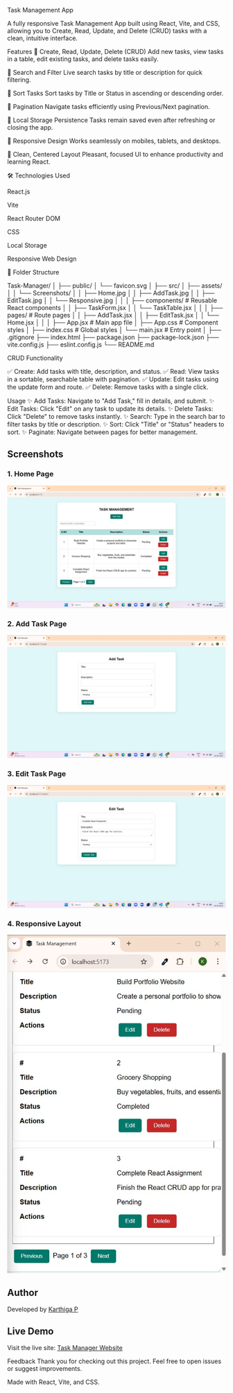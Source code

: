 Task Management App

A fully responsive Task Management App built using React, Vite, and CSS, allowing you to Create, Read, Update, and Delete (CRUD) tasks with a clean, intuitive interface.

Features
🔹 Create, Read, Update, Delete (CRUD)
Add new tasks, view tasks in a table, edit existing tasks, and delete tasks easily.

🔹 Search and Filter
Live search tasks by title or description for quick filtering.

🔹 Sort Tasks
Sort tasks by Title or Status in ascending or descending order.

🔹 Pagination
Navigate tasks efficiently using Previous/Next pagination.

🔹 Local Storage Persistence
Tasks remain saved even after refreshing or closing the app.

🔹 Responsive Design
Works seamlessly on mobiles, tablets, and desktops.

🔹 Clean, Centered Layout
Pleasant, focused UI to enhance productivity and learning React.

🛠️ Technologies Used

React.js

Vite

React Router DOM

CSS

Local Storage

Responsive Web Design

📂 Folder Structure

Task-Manager/
│
├── public/
│   └── favicon.svg
│
├── src/
│   ├── assets/
│   │   └── Screenshots/
│   │       ├── Home.jpg
│   │       ├── AddTask.jpg
│   │       ├── EditTask.jpg
│   │       └── Responsive.jpg
│   │
│   ├── components/           # Reusable React components
│   │   ├── TaskForm.jsx
│   │   └── TaskTable.jsx
│   │
│   ├── pages/                # Route pages
│   │   ├── AddTask.jsx
│   │   ├── EditTask.jsx
│   │   └── Home.jsx
│   │
│   ├── App.jsx               # Main app file
│   ├── App.css               # Component styles
│   ├── index.css             # Global styles
│   └── main.jsx              # Entry point
│
├── .gitignore
├── index.html
├── package.json
├── package-lock.json
├── vite.config.js
├── eslint.config.js
└── README.md


CRUD Functionality

✅ Create: Add tasks with title, description, and status.
✅ Read: View tasks in a sortable, searchable table with pagination.
✅ Update: Edit tasks using the update form and route.
✅ Delete: Remove tasks with a single click.


Usage
✨ Add Tasks: Navigate to "Add Task," fill in details, and submit.
✨ Edit Tasks: Click "Edit" on any task to update its details.
✨ Delete Tasks: Click "Delete" to remove tasks instantly.
✨ Search: Type in the search bar to filter tasks by title or description.
✨ Sort: Click "Title" or "Status" headers to sort.
✨ Paginate: Navigate between pages for better management.

## Screenshots

### 1. Home Page 
![Home Page](src/assets/Screenshots/Home.jpg)

### 2. Add Task Page 
![Add Task Page](src/assets/Screenshots/AddTask.jpg)

### 3. Edit Task Page
![Edit Task Page](src/assets/Screenshots/EditTask.jpg)

### 4. Responsive Layout
![Responsive](src/assets/Screenshots/Responsive.jpg)


## Author

Developed by [Karthiga P](https://github.com/KarthigaP20)

## Live Demo

Visit the live site: [Task Manager Website](https://karthigap20.github.io/Apple-clone/)

Feedback
Thank you for checking out this project.
Feel free to open issues or suggest improvements.

Made with React, Vite, and CSS.

